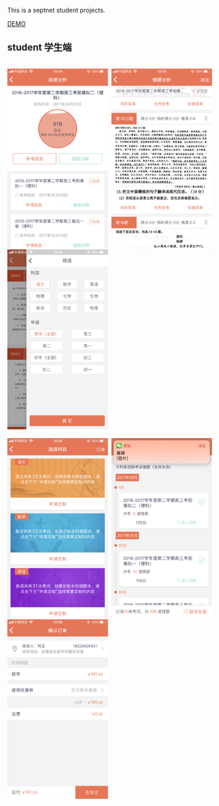 This is a septnet student projects.

[DEMO](https://youtu.be/LPIh65inWR8)
## student 学生端
</br>
<img src="resources/d1.PNG" width="230"/>&nbsp;
<img src="resources/d2.PNG" width="230"/>&nbsp;
<img src="resources/d3.PNG" width="230"/>&nbsp;
</br>
 
</br>
<img src="resources/d4.PNG" width="230"/>&nbsp;
<img src="resources/d5.PNG" width="230"/>&nbsp;
<img src="resources/d6.PNG" width="230"/>&nbsp;
